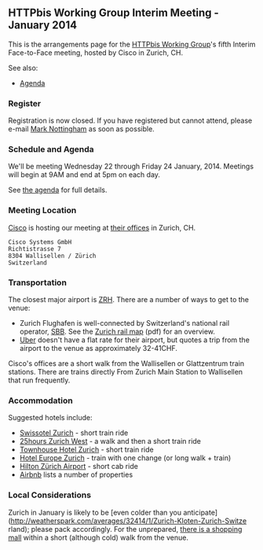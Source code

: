 ## HTTPbis Working Group Interim Meeting - January 2014

This is the arrangements page for the [HTTPbis Working
Group](http://trac.tools.ietf.org/wg/httpbis/trac/wiki)'s fifth Interim
Face-to-Face meeting, hosted by Cisco in Zurich, CH.

See also:

* [Agenda](agenda.md)

### Register

Registration is now closed. If you have registered but cannot attend, please
e-mail [Mark Nottingham](mailto:mnot@mnot.net) as soon as possible.


### Schedule and Agenda

We'll be meeting Wednesday 22 through Friday 24 January, 2014. Meetings will
begin at 9AM and end at 5pm on each day.

See [the agenda](agenda.md) for full details.


### Meeting Location

[Cisco](http://cisco.com/) is hosting our meeting at [their
offices](http://goo.gl/maps/C9HJf) in Zurich, CH.

    Cisco Systems GmbH
    Richtistrasse 7
    8304 Wallisellen / Zürich
    Switzerland


### Transportation

The closest major airport is [ZRH](http://www.zurich-airport.com/). There are a
number of ways to get to the venue:

* Zurich Flughafen is well-connected by Switzerland's national rail operator, [SBB](http://www.sbb.ch/en/home.html). See the [Zurich rail map](http://www.zvv.ch/opencms/export/sites/default/common-images/content-image-gallery/linien-zonen-pdfs/Liniennetzplan_ganzer_Verbund_2013.pdf) (pdf) for an overview.
* [Uber](https://www.uber.com/cities/zurich) doesn't have a flat rate for their airport, but quotes a trip from the airport to the venue as approximately 32-41CHF.

Cisco's offices are a short walk from the Wallisellen or Glattzentrum train
stations. There are trains directly From Zurich Main Station to Wallisellen
that run frequently.


### Accommodation

Suggested hotels include:

* [Swissotel Zurich](http://www.swissotel.com/hotels/zurich/) - short train ride
* [25hours Zurich West](http://www.25hours-hotels.com/zuerich/?lang=en) - a walk and then a short train ride
* [Townhouse Hotel Zurich](http://townhouse.ch/en/) - short train ride
* [Hotel Europe Zurich](http://www.hoteleurope-zuerich.ch) - train with one change (or long walk + train)
* [Hilton Zürich Airport](http://www3.hilton.com/en/hotels/switzerland/hilton-zurich-airport-ZRHHITW/index.html) - short cab ride
* [Airbnb](https://www.airbnb.com/s/Zurich--Switzerland) lists a number of properties
 
 
### Local Considerations

Zurich in January is likely to be [even colder than you
anticipate](http://weatherspark.com/averages/32414/1/Zurich-Kloten-Zurich-Switze
 rland); please pack accordingly. For the unprepared, [there is a shopping
mall](http://www.glatt.ch/) within a short (although cold) walk from the venue.




